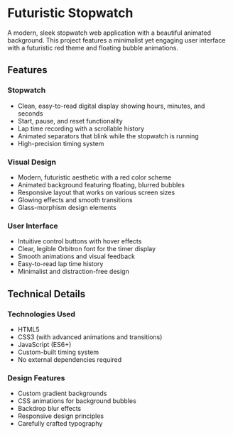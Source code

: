 # Futuristic Stopwatch

A modern, sleek stopwatch web application with a beautiful animated background. This project features a minimalist yet engaging user interface with a futuristic red theme and floating bubble animations.

## Features

### Stopwatch
- Clean, easy-to-read digital display showing hours, minutes, and seconds
- Start, pause, and reset functionality
- Lap time recording with a scrollable history
- Animated separators that blink while the stopwatch is running
- High-precision timing system

### Visual Design
- Modern, futuristic aesthetic with a red color scheme
- Animated background featuring floating, blurred bubbles
- Responsive layout that works on various screen sizes
- Glowing effects and smooth transitions
- Glass-morphism design elements

### User Interface
- Intuitive control buttons with hover effects
- Clear, legible Orbitron font for the timer display
- Smooth animations and visual feedback
- Easy-to-read lap time history
- Minimalist and distraction-free design

## Technical Details

### Technologies Used
- HTML5
- CSS3 (with advanced animations and transitions)
- JavaScript (ES6+)
- Custom-built timing system
- No external dependencies required

### Design Features
- Custom gradient backgrounds
- CSS animations for background bubbles
- Backdrop blur effects
- Responsive design principles
- Carefully crafted typography